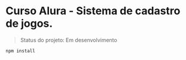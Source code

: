 <h1>Curso Alura - Sistema de cadastro de jogos.</h1>

> Status do projeto: Em desenvolvimento

````
npm install
````
